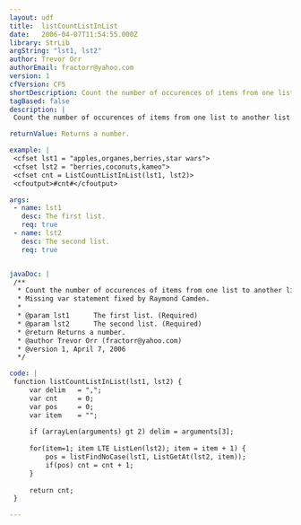 ```yaml
---
layout: udf
title:  listCountListInList
date:   2006-04-07T11:54:55.000Z
library: StrLib
argString: "lst1, lst2"
author: Trevor Orr
authorEmail: fractorr@yahoo.com
version: 1
cfVersion: CF5
shortDescription: Count the number of occurences of items from one list to another list.
tagBased: false
description: |
 Count the number of occurences of items from one list to another list.

returnValue: Returns a number.

example: |
 <cfset lst1 = "apples,organes,berries,star wars">
 <cfset lst2 = "berries,coconuts,kameo">
 <cfset cnt = ListCountListInList(lst1, lst2)>
 <cfoutput>#cnt#</cfoutput>

args:
 - name: lst1
   desc: The first list.
   req: true
 - name: lst2
   desc: The second list.
   req: true


javaDoc: |
 /**
  * Count the number of occurences of items from one list to another list.
  * Missing var statement fixed by Raymond Camden.
  * 
  * @param lst1      The first list. (Required)
  * @param lst2      The second list. (Required)
  * @return Returns a number. 
  * @author Trevor Orr (fractorr@yahoo.com) 
  * @version 1, April 7, 2006 
  */

code: |
 function listCountListInList(lst1, lst2) {
     var delim   = ",";
     var cnt     = 0;
     var pos     = 0;
     var item    = "";
     
     if (arrayLen(arguments) gt 2) delim = arguments[3];
         
     for(item=1; item LTE ListLen(lst2); item = item + 1) {
         pos = listFindNoCase(lst1, ListGetAt(lst2, item));
         if(pos) cnt = cnt + 1;
     }
     
     return cnt;
 }

---
```


